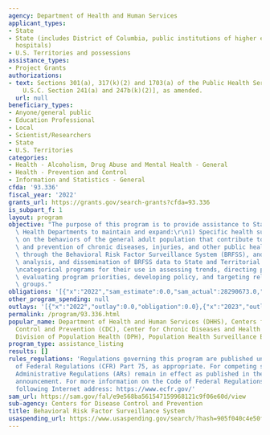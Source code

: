 ```yaml
---
agency: Department of Health and Human Services
applicant_types:
- State
- State (includes District of Columbia, public institutions of higher education and
  hospitals)
- U.S. Territories and possessions
assistance_types:
- Project Grants
authorizations:
- text: Sections 301(a), 317(k)(2) and 1703(a) of the Public Health Service Act, [42
    U.S.C. Section 241(a) and 247b(k)(2)], as amended.
  url: null
beneficiary_types:
- Anyone/general public
- Education Professional
- Local
- Scientist/Researchers
- State
- U.S. Territories
categories:
- Health - Alcoholism, Drug Abuse and Mental Health - General
- Health - Prevention and Control
- Information and Statistics - General
cfda: '93.336'
fiscal_year: '2022'
grants_url: https://grants.gov/search-grants?cfda=93.336
is_subpart_f: 1
layout: program
objective: "The purpose of this program is to provide assistance to State and Territorial\
  \ Health Departments to maintain and expand:\r\n1) Specific health surveillance\
  \ on the behaviors of the general adult population that contribute to the occurrences\
  \ and prevention of chronic diseases, injuries, and other public health threats\
  \ through the Behavioral Risk Factor Surveillance System (BRFSS), and\r\n2) Collection,\
  \ analysis, and dissemination of BRFSS data to State and Territorial Health Department\r\
  \ncategorical programs for their use in assessing trends, directing program planning,\
  \ evaluating program priorities, developing policy, and targeting relevant population\
  \ groups."
obligations: '[{"x":"2022","sam_estimate":0.0,"sam_actual":28290673.0,"usa_spending_actual":26196381.51},{"x":"2023","sam_estimate":29393694.0,"sam_actual":0.0,"usa_spending_actual":28067560.02},{"x":"2024","sam_estimate":29393694.0,"sam_actual":0.0,"usa_spending_actual":26725368.0}]'
other_program_spending: null
outlays: '[{"x":"2022","outlay":0.0,"obligation":0.0},{"x":"2023","outlay":0.0,"obligation":0.0},{"x":"2024","outlay":0.0,"obligation":26725368.0}]'
permalink: /program/93.336.html
popular_name: Department of Health and Human Services (DHHS), Centers for Disease
  Control and Prevention (CDC), Center for Chronic Diseases and Health Promotion,
  Division of Population Health (DPH), Population Health Surveillance Branch (PHSB).
program_type: assistance_listing
results: []
rules_regulations: 'Regulations governing this program are published under 45 Code
  of Federal Regulations (CFR) Part 75, as appropriate. For competing supplements,
  Administrative Regulations (ARs) remain in effect as published in the original funding
  announcement. For more information on the Code of Federal Regulations , see the
  following Internet address: https://www.ecfr.gov/'
sam_url: https://sam.gov/fal/e9e568ba561547159968121c9f06e60d/view
sub-agency: Centers for Disease Control and Prevention
title: Behavioral Risk Factor Surveillance System
usaspending_url: https://www.usaspending.gov/search/?hash=905f040c4e50f17faf2b16066d335a78
---
```

